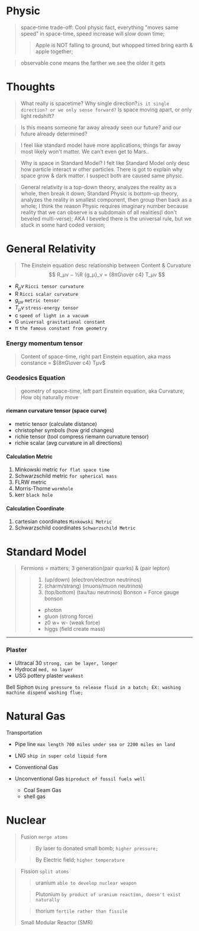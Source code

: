 
# Physic
> space-time trade-off: Cool physic fact, everything "moves same speed" in space-time, speed increase will slow down time;
> > Apple is NOT falling to ground, but whopped timed bring earth & apple together;

> observable cone means the farther we see the older it gets

# Thoughts
> What really is spacetime? Why single direction?`is it single direction? or we only sense forward?` Is space moving apart, or only light redshift?


> Is this means someone far away already seen our future? and our future already determined?

> I feel like standard model have more applications, things far away most likely won't matter. We can't even get to Mars..

> Why is space in Standard Model? I felt like Standard Model only desc how particle interact w other particles. There is got to explain why space grow & dark matter. I suspect both are  caused same physic.

> General relativity is a top-down theory, analyzes the reality as a whole, then break it down;
> Standard Physic is bottom-up theory, analyzes the reality in smallest component, then group then back as a whole;
> I think the reason Physic requires imaginary number because reality that we can observe is a subdomain of all realities(I don't beveled multi-verse); AKA I beveled there is the universal rule, but we stuck in some hard coded version;

# General Relativity

> The Einstein equation desc relationship between Content & Curvature
$$
R_μν − ½R  {g_μ}_ν = {8πG\over c4} T_μν
$$

- $R_μν$ `Ricci tensor curvature`
- R `Ricci scalar curvature`
- ${g_μ}_ν$ `metric tensor`
- $T_μν$ `stress-energy tensor`
- c `speed of light in a vacuum`
- G `universal gravitational constant`
- π `the famous constant from geometry`

### Energy momentum tensor
> Content of space-time, right part Einstein equation, aka mass
    constance = ${8πG\over c4} Tμν$

### Geodesics Equation 
> geometry of space-time, left part Einstein equation, aka Curvature, How obj naturally move

#### riemann curvature tensor (space curve)
  - metric tensor (calculate distance)
  - christopher symbols (how grid changes)
  - richie tensor (tool compress riemann curvature tensor)
  - richie scalar (avg curvature in all directions)


#### Calculation Metric
1. Minkowski metric `for flat space time`
2. Schwarzschild metric `for spherical mass`
3. FLRW metric
4. Morris-Thorne `wormhole`
5. kerr `black hole`

#### Calculation Coordinate
1. cartesian coordinates `Minkowski Metric`
2. Schwarzschild coordinates `Schwarzschild Metric`


# Standard Model

> Fermions = matters; 3 generation(pair quarks) & (pair lepton)
>>  1. (up/down) (electron/electron neutrinos)
>>  2. (charm/strang) (muons/muon neutrinos)
>>  3. (top/bottom) (tau/tau neutrinos)
> Bonson = Force
>>  gauge bonson
>>  - photon
>>  - gluon (strong force)
>>  - z0 w+ w- (weak force)
>>  - higgs (field create mass)

<hr />

### Plaster
- Ultracal 30 `strong, can be layer, longer`
- Hydrocal `med, no layer`
- USG pottery plaster `weakest`

Bell Siphon `Using pressure to release fluid in a batch; EX: washing machine dispend washing flue;`

# Natural Gas
Transportation
- Pipe line `max length 700 miles under sea or 2200 miles on land`
- LNG `ship in super cold liquid form`

- Conventional Gas
- Unconventional Gas `biproduct of fossil fuels well`
  - Coal Seam Gas
  - shell gas

# Nuclear
> Fusion `merge atoms`
> > By laser to donated small bomb; `higher pressure;`
> 
> > By Electric field; `higher temperature`


> Fission `split atoms`
> > uranium `able to develop nuclear weapon`
> 
> > Plutonium `by product of uranium reaction, doesn't exist naturally`
> 
> > thorium `fertile rather than fissile`
>
> Small Modular Reactor (SMR)